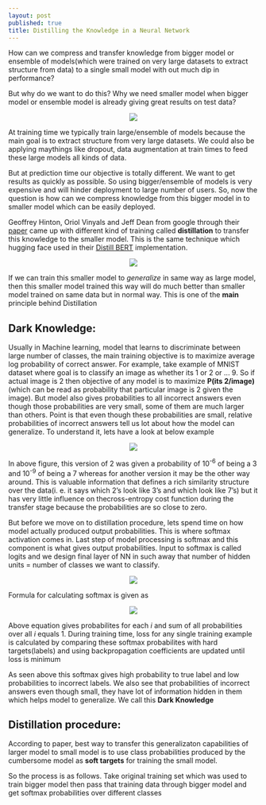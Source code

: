 ```yaml
---
layout: post
published: true
title: Distilling the Knowledge in a Neural Network
---
```

 

How can we compress and transfer knowledge from bigger model or ensemble of models(which were trained on very large datasets to extract structure from data) to a single small
model with out much dip in performance?


But why do we want to do this? Why we need smaller model when bigger model or ensemble model is already giving great results on test data?


<p align="center">
  <img src="https://raw.githubusercontent.com/raviteja-ganta/raviteja-ganta.github.io/master/images/Distill_knowledge/dk_1.png" />
</p>



At training time we typically train large/ensemble of models because the main goal is to extract structure from very large datasets. We could also be applying maythings like dropout, data augmentation at train times to feed these large models all kinds of data.



But at prediction time our objective is totally different. We want to get results as quickly as possible. So using bigger/ensemble of models is very expensive and will hinder deployment to large number of users. So, now the question is how can we compress knowledge from this bigger model in to smaller model which can be easily deployed.



Geoffrey Hinton, Oriol Vinyals and Jeff Dean from google through their [paper](https://arxiv.org/pdf/1503.02531.pdf) came up with different kind of training called **distillation** to transfer this knowledge to the smaller model. This is the same technique which hugging face used in their [Distill BERT](https://arxiv.org/pdf/1910.01108.pdf) implementation.



<p align="center">
  <img src="https://raw.githubusercontent.com/raviteja-ganta/raviteja-ganta.github.io/master/images/Distill_knowledge/dk_3a.png" />
</p>




If we can train this smaller model to *generalize* in same way as large model, then this smaller model trained this way will do much better than smaller model trained on same data but in normal way. This is one of the **main** principle behind Distillation



## Dark Knowledge:

Usually in Machine learning, model that learns to discriminate between large number of classes, the main training objective is to maximize average log probability of correct answer. For example, take example of MNIST dataset where goal is to classify an image as whether its 1 or 2 or ... 9. So if actual image is 2 then objective of any model is to maximize **P(its 2/image)** (which can be read as probability that particular image is 2 given the image). But model also gives probabilities to all incorrect answers even though those probabilities are very small, some of them are much larger than others. Point is that even though these probabilities are small, relative probabilities of incorrect answers tell us lot about how the model can generalize. To understand it, lets have a look at below example



<p align="center">
  <img src="https://raw.githubusercontent.com/raviteja-ganta/raviteja-ganta.github.io/master/images/Distill_knowledge/dk_4.png" />
</p>




In above figure, this version of 2 was given a probability of 10<sup>-6</sup> of being a 3 and 10<sup>-9</sup> of being a 7 whereas for another version it may be the other way around. This is valuable information that defines a rich similarity structure over the data(i. e. it says which 2’s look like 3’s and which look like 7’s) but it has very little influence on thecross-entropy cost function during the transfer stage because the probabilities are so close to zero.


But before we move on to distillation procedure, lets spend time on how model actually produced output probabilities. This is where softmax activation comes in. Last step of model processing is softmax and this component is what gives output probabilities. Input to softmax is called logits and we design final layer of NN in such away that number of hidden units = number of classes we want to classify.



<p align="center">
  <img src="https://raw.githubusercontent.com/raviteja-ganta/raviteja-ganta.github.io/master/images/Distill_knowledge/dk_5.png" />
</p>


Formula for calculating softmax is given as

<p align="center">
  <img src="https://raw.githubusercontent.com/raviteja-ganta/raviteja-ganta.github.io/master/images/Distill_knowledge/dk_7.png" />
</p>


Above equation gives probabilites for each *i* and sum of all probabilities over all *i* equals 1. During training time, loss for any single training example is calculated by comparing these softmax probabilites with hard targets(labels) and using backpropagation coefficients are updated until loss is minimum


As seen above this softmax gives high probability to true label and low probabilities to incorrect labels. We also see that probabilities of incorrect answers even though small, they have lot of information hidden in them which helps model to generalize. We call this **Dark Knowledge** 



## Distillation procedure:

According to paper, best way to transfer this generalizaton capabilities of larger model to small model is to use class probabilities produced by the cumbersome model as **soft targets** for training the small model.



So the process is as follows. Take original training set which was used to train bigger model then pass that training data through bigger model and get softmax probabilities over different classes
 
